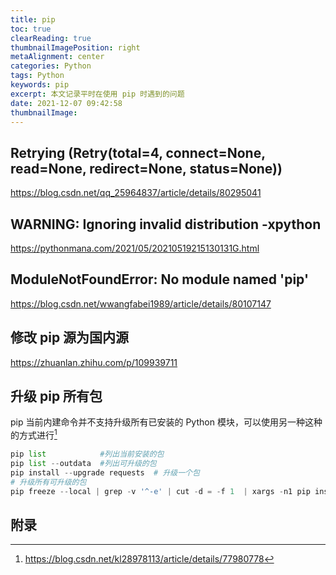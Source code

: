 ```yaml
---
title: pip
toc: true
clearReading: true
thumbnailImagePosition: right
metaAlignment: center
categories: Python
tags: Python
keywords: pip
excerpt: 本文记录平时在使用 pip 时遇到的问题
date: 2021-12-07 09:42:58
thumbnailImage:
---
```


<!-- toc -->

## Retrying (Retry(total=4, connect=None, read=None, redirect=None, status=None))

https://blog.csdn.net/qq_25964837/article/details/80295041

## WARNING: Ignoring invalid distribution -xpython

https://pythonmana.com/2021/05/20210519215130131G.html

## ModuleNotFoundError: No module named 'pip'

https://blog.csdn.net/wwangfabei1989/article/details/80107147

## 修改 pip 源为国内源

https://zhuanlan.zhihu.com/p/109939711

## 升级 pip 所有包

pip 当前内建命令并不支持升级所有已安装的 Python 模块，可以使用另一种这种的方式进行[^1]

```python
pip list 			#列出当前安装的包
pip list --outdata 	#列出可升级的包
pip install --upgrade requests  # 升级一个包
# 升级所有可升级的包
pip freeze --local | grep -v '^-e' | cut -d = -f 1  | xargs -n1 pip install -U
```

## 附录

[^1]: https://blog.csdn.net/kl28978113/article/details/77980778
